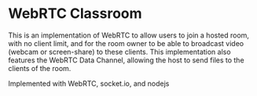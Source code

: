 # WebRTC Classroom
This is an implementation of WebRTC to allow users to join a hosted room, with no client limit, and for the room owner to be able to broadcast video (webcam or screen-share) to these clients.
This implementation also features the WebRTC Data Channel, allowing the host to send files to the clients of the room.

Implemented with WebRTC, socket.io, and nodejs
